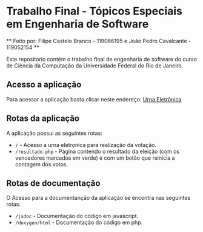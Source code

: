 # Trabalho Final - Tópicos Especiais em Engenharia de Software
** Feito por: Filipe Castelo Branco - 119066195 e João Pedro Cavalcante - 119052154 **

Este repositorio contém o trabalho final de engenharia de software do curso de Ciência da Computação da Universidade Federal do Rio de Janeiro.

## Acesso a aplicação
Para acessar a aplicação basta clicar neste endereço: [Urna Eletrônica](http://urna-tees.herokuapp.com)

## Rotas da aplicação
A aplicação possui as seguintes rotas:


* `/` - Acesso a urna eletronica para realização da votação.
* `/resultado.php` - Página contendo o resultado da eleição (com os vencedores marcados em verde) e com um botão que reinicia a contagem dos votos.

## Rotas de documentação
O Acesso para a documentanção da aplicação se encontra nas seguintes rotas:


* `/jsdoc` - Documentação do código em javascript.
* `/doxygen/html` - Documentação do código em php.